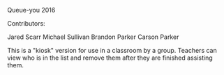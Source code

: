  Queue-you 2016

Contributors:

Jared Scarr
Michael Sullivan
Brandon Parker
Carson Parker

This is a "kiosk" version for use in a classroom by a group. Teachers can view who is in the
list and remove them after they are finished assisting them.

